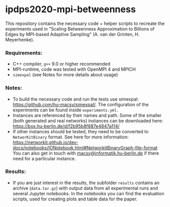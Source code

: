 # ipdps2020-mpi-betweenness

This repository contains the necessary code + helper scripts to recreate the experiments used in "Scaling Betweenness Approximation to Billions of Edges by MPI-based Adaptive Sampling" (A. van der Grinten, H. Meyerhenke).

### Requirements:

- C++ compiler, `g++` 9.0 or higher recommended
- MPI-runtime, code was tested with OpenMPI 4 and MPICH
- `simexpal` (see Notes for more details about usage)

### Notes:

- To build the necessary code and run the tests use simexpal: https://github.com/hu-macsy/simexpal/. The configuration of the experiments can be found inside `experiments.yml`. 
- Instances are referenced by their names and path. Some of the smaller (both generated and real networks) instances can be downloaded here: https://box.hu-berlin.de/d/f2b95b8f887e4847a114/
- If other instances should be tested, they need to be converted to `NetworKitBinary` format. See here for more information: https://networkit.github.io/dev-docs/notebooks/IONotebook.html#NetworkitBinaryGraph-file-format You can also get in touch with macsy@informatik.hu-berlin.de if there need for a particular instance.

### Results:

- If you are just interest in the results, the subfolder `results` contains an archive (`data.tar.gz`) with output data from all experimental runs and several Jupyter notebooks. In the notebooks you can find the evaluation scripts, used for creating plots and table data for the paper.
